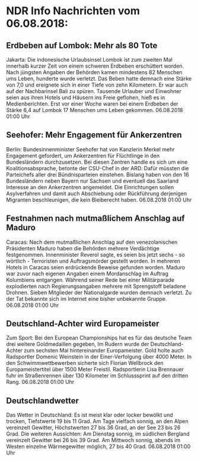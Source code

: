 # NDR Info Nachrichten vom 06.08.2018:


## Erdbeben auf Lombok: Mehr als 80 Tote
Jakarta: 	Die indonesische Urlaubsinsel Lombok ist zum zweiten Mal innerhalb kurzer Zeit von einem schweren Erdbeben erschüttert worden. Nach jüngsten Angaben der Behörden kamen mindestens 82 Menschen ums Leben, hunderte wurde verletzt. Das Beben hatte demnach eine Stärke von 7,0 und ereignete sich in einer Tiefe von zehn Kilometern. Er war auch auf der Nachbarinsel Bali zu spüren. Tausende Urlauber und Einwohner seien aus ihren Hotels und Häusern ins Freie geflohen, hieß es in Medienberichten. Erst vor einer Woche waren bei einem Erdbeben der Stärke 6,4 auf Lombok 17 Menschen ums Leben gekommen. 06.08.2018 01:00 Uhr 

## Seehofer: Mehr Engagement für Ankerzentren
Berlin: Bundesinnenminister Seehofer hat von Kanzlerin Merkel mehr Engagement gefordert, um Ankerzentren für Flüchtlinge in den Bundesländern durchzusetzen. Bei diesen Zentren handle es sich um eine Koalitionsabsprache, betonte der CSU-Chef in der ARD. Dafür müssten die Parteichefs aller drei Bündnisparteien einstehen. Bislang haben von den 16 Bundesländern neben Bayern nur Sachsen und eventuell das Saarland Interesse an den Ankerzentren angemeldet. Die Einrichtungen sollen Asylverfahren und damit auch Abschiebung oder Rückführung derjenigen Migranten beschleunigen, die kein Bleiberecht haben. 06.08.2018 01:00 Uhr 

## Festnahmen nach mutmaßlichem Anschlag auf Maduro
Caracas: Nach dem mutmaßlichen Anschlag auf den venezolanischen Präsidenten Maduro haben die Behörden mehrere Verdächtige festgenommen. Innenminister Reverol sagte, es seien bis jetzt sechs - so wörtlich - Terroristen und Auftragsmörder gestellt worden. In mehreren Hotels in Caracas seien erdrückende Beweise gefunden worden. Maduro war zuvor nach eigenen Angaben einem Mordanschlag im Auftrag Kolumbiens entgangen. Während seiner Rede bei einer Militärparade explodierten nach Regierungsangaben mehrere mit Sprengstoff beladene Drohnen. Sieben Mitglieder der Nationalgarde wurden demnach verletzt. Zu der Tat bekannte sich im Internet eine bisher unbekannte Gruppe. 06.08.2018 01:00 Uhr 

## Deutschland-Achter wird Europameister
Zum Sport:	Bei den European Championships hat es für das deutsche Team drei weitere Goldmedaillen gegeben, Im Rudern wurde der Deutschland-Achter zum sechsten Mal hintereinander Europameister. Gold holte auch Radsportler Domenic Weinstein in der Einer-Verfolgung über 4000 Meter. In den Schwimmwettbewerben sicherte sich Florian Wellbrock den Europameistertitel über 1500 Meter Freistil. Radsportlerin Lisa Brennauer fuhr im Straßenrennen über 130 Kilometer im Schlusssprint auf den dritten Rang. 06.08.2018 01:00 Uhr 

## Deutschlandwetter
Das Wetter in Deutschland: Es ist meist klar oder locker bewölkt und trocken, Tiefstwerte 19 bis 11 Grad. Am Tage vielfach sonnig, an den Alpen vereinzelt Gewitter, Höchstwerten 27 bis 36 Grad, an der See 23 bis 26 Grad. Die weiteren Aussichten: Am Dienstag sonnig, im südlichen Bergland vereinzelt Gewitter bei 26 bis 39 Grad. Am Mittwoch sonnig, abends im Westen einzelne Wärmegewitter möglich, 27 bis 40 Grad. 06.08.2018 01:00 Uhr 
